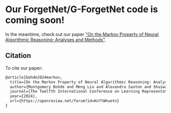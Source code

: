 # Our ForgetNet/G-ForgetNet code is coming soon! 

In the meantime, check out our paper ["On the Markov Property of Neural Algorithmic Reasoning: Analyses and Methods"]("https://arxiv.org/abs/2403.04929").

## Citation

To cite our paper:

```latex
@article{bohde2024markov,
  title={On the Markov Property of Neural Algorithmic Reasoning: Analyses and Methods},
  author={Montgomery Bohde and Meng Liu and Alexandra Saxton and Shuiwang Ji},
  journal={The Twelfth International Conference on Learning Representations},
  year={2024},
  url={https://openreview.net/forum?id=Kn7tWhuetn}
}
```